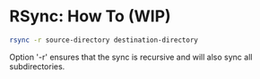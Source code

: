 # RSync: How To (WIP)
```sh
rsync -r source-directory destination-directory
```
Option '-r' ensures that the sync is recursive and will also sync all subdirectories.
